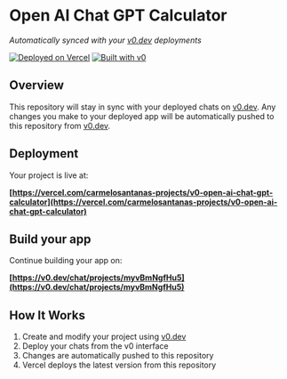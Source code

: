 # Open AI Chat GPT Calculator

*Automatically synced with your [v0.dev](https://v0.dev) deployments*

[![Deployed on Vercel](https://img.shields.io/badge/Deployed%20on-Vercel-black?style=for-the-badge&logo=vercel)](https://vercel.com/carmelosantanas-projects/v0-open-ai-chat-gpt-calculator)
[![Built with v0](https://img.shields.io/badge/Built%20with-v0.dev-black?style=for-the-badge)](https://v0.dev/chat/projects/myvBmNgfHu5)

## Overview

This repository will stay in sync with your deployed chats on [v0.dev](https://v0.dev).
Any changes you make to your deployed app will be automatically pushed to this repository from [v0.dev](https://v0.dev).

## Deployment

Your project is live at:

**[https://vercel.com/carmelosantanas-projects/v0-open-ai-chat-gpt-calculator](https://vercel.com/carmelosantanas-projects/v0-open-ai-chat-gpt-calculator)**

## Build your app

Continue building your app on:

**[https://v0.dev/chat/projects/myvBmNgfHu5](https://v0.dev/chat/projects/myvBmNgfHu5)**

## How It Works

1. Create and modify your project using [v0.dev](https://v0.dev)
2. Deploy your chats from the v0 interface
3. Changes are automatically pushed to this repository
4. Vercel deploys the latest version from this repository